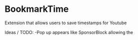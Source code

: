 # BookmarkTime


Extension that allows users to save timestamps for Youtube



Ideas / TODO:
-Pop up appears like SponsorBlock allowing the 
